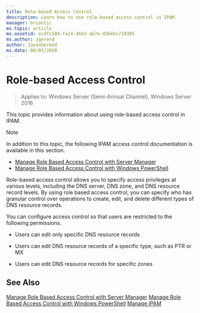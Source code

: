 ```yaml
---
title: Role-based Access Control
description: Learn how to use role-based access control in IPAM.
manager: brianlic
ms.topic: article
ms.assetid: ecdfc589-fa14-4bb3-ab7e-456ebc719385
ms.author: jgerend
author: JasonGerend
ms.date: 08/07/2020
---
```

# Role-based Access Control

>Applies to: Windows Server (Semi-Annual Channel), Windows Server 2016

This topic provides information about using role-based access control in IPAM.

> [!NOTE]
> In addition to this topic, the following IPAM access control  documentation is available in this section.
>
> -   [Manage Role Based Access Control with Server Manager](../../technologies/ipam/Manage-Role-Based-Access-Control-with-Server-Manager.md)
> -   [Manage Role Based Access Control with Windows PowerShell](../../technologies/ipam/Manage-Role-Based-Access-Control-with-Windows-PowerShell.md)

Role-based access control allows you to specify access privileges at various levels, including the DNS server, DNS zone, and DNS resource record levels.
By using role based access control, you can specify who has granular control over operations to create, edit, and delete different types of DNS resource records.

You can configure access control so that users are restricted to the following permissions.

-   Users can edit only specific DNS resource records

-   Users can edit DNS resource records of a specific type, such as PTR or MX

-   Users can edit DNS resource records for specific zones

## See Also
[Manage Role Based Access Control with Server Manager](../../technologies/ipam/Manage-Role-Based-Access-Control-with-Server-Manager.md)
[Manage Role Based Access Control with Windows PowerShell](../../technologies/ipam/Manage-Role-Based-Access-Control-with-Windows-PowerShell.md)
[Manage IPAM](Manage-IPAM.md)



